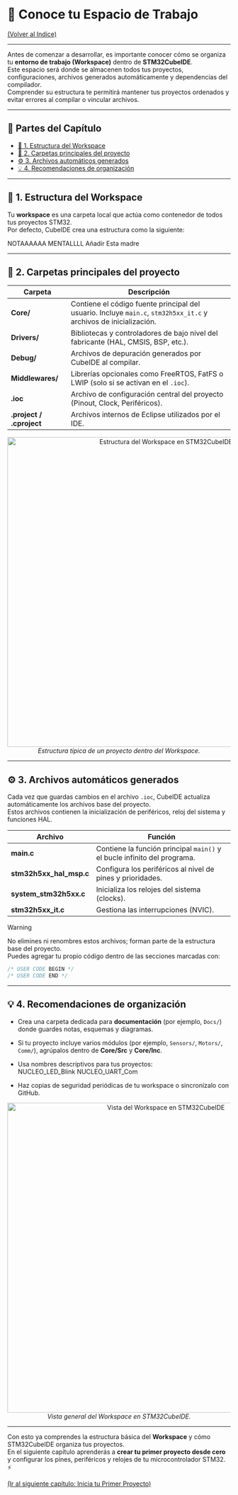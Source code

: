 # 🧰 Conoce tu Espacio de Trabajo

[(Volver al Indice)](https://github.com/JossueE/Mastering-STM32/tree/main?tab=readme-ov-file#%C3%ADndice)

---

Antes de comenzar a desarrollar, es importante conocer cómo se organiza tu **entorno de trabajo (Workspace)** dentro de **STM32CubeIDE**.  
Este espacio será donde se almacenen todos tus proyectos, configuraciones, archivos generados automáticamente y dependencias del compilador.  
Comprender su estructura te permitirá mantener tus proyectos ordenados y evitar errores al compilar o vincular archivos.

---

## 📖 Partes del Capítulo

- [📁 1. Estructura del Workspace](#1-estructura-del-workspace)
- [🧱 2. Carpetas principales del proyecto](#2-carpetas-principales-del-proyecto)
- [⚙️ 3. Archivos automáticos generados](#3-archivos-automáticos-generados)
- [💡 4. Recomendaciones de organización](#4-recomendaciones-de-organización)

---

## 📁 1. Estructura del Workspace

Tu **workspace** es una carpeta local que actúa como contenedor de todos tus proyectos STM32.  
Por defecto, CubeIDE crea una estructura como la siguiente:



NOTAAAAAA MENTALLLL Añadir Esta madre




---

## 🧱 2. Carpetas principales del proyecto

| Carpeta | Descripción |
|----------|-------------|
| **Core/** | Contiene el código fuente principal del usuario. Incluye `main.c`, `stm32h5xx_it.c` y archivos de inicialización. |
| **Drivers/** | Bibliotecas y controladores de bajo nivel del fabricante (HAL, CMSIS, BSP, etc.). |
| **Debug/** | Archivos de depuración generados por CubeIDE al compilar. |
| **Middlewares/** | Librerías opcionales como FreeRTOS, FatFS o LWIP (solo si se activan en el `.ioc`). |
| **.ioc** | Archivo de configuración central del proyecto (Pinout, Clock, Periféricos). |
| **.project / .cproject** | Archivos internos de Eclipse utilizados por el IDE. |

<p align="center">
  <img src="../../Images/workspace/estructura_workspace.png" alt="Estructura del Workspace en STM32CubeIDE" width="700">
  <br>
  <em>Estructura típica de un proyecto dentro del Workspace.</em>
</p>

---

## ⚙️ 3. Archivos automáticos generados

Cada vez que guardas cambios en el archivo `.ioc`, CubeIDE actualiza automáticamente los archivos base del proyecto.  
Estos archivos contienen la inicialización de periféricos, reloj del sistema y funciones HAL.

| Archivo | Función |
|----------|---------|
| **main.c** | Contiene la función principal `main()` y el bucle infinito del programa. |
| **stm32h5xx_hal_msp.c** | Configura los periféricos al nivel de pines y prioridades. |
| **system_stm32h5xx.c** | Inicializa los relojes del sistema (clocks). |
| **stm32h5xx_it.c** | Gestiona las interrupciones (NVIC). |

> [!WARNING]  
> No elimines ni renombres estos archivos; forman parte de la estructura base del proyecto.  
> Puedes agregar tu propio código dentro de las secciones marcadas con:  
> ```c
> /* USER CODE BEGIN */  
> /* USER CODE END */
> ```

---

## 💡 4. Recomendaciones de organización

- Crea una carpeta dedicada para **documentación** (por ejemplo, `Docs/`) donde guardes notas, esquemas y diagramas.  
- Si tu proyecto incluye varios módulos (por ejemplo, `Sensors/`, `Motors/`, `Comm/`), agrúpalos dentro de **Core/Src** y **Core/Inc**.  
- Usa nombres descriptivos para tus proyectos:  
NUCLEO_LED_Blink
NUCLEO_UART_Com


- Haz copias de seguridad periódicas de tu workspace o sincronízalo con GitHub.

<p align="center">
<img src="../../Images/workspace/workspace_view.png" alt="Vista del Workspace en STM32CubeIDE" width="700">
<br>
<em>Vista general del Workspace en STM32CubeIDE.</em>
</p>

---

Con esto ya comprendes la estructura básica del **Workspace** y cómo STM32CubeIDE organiza tus proyectos.  
En el siguiente capítulo aprenderás a **crear tu primer proyecto desde cero** y configurar los pines, periféricos y relojes de tu microcontrolador STM32. ⚡  

[(Ir al siguiente capítulo: Inicia tu Primer Proyecto)](../../Files/iniciar_proyecto/Iniciar_Proyecto.md)
